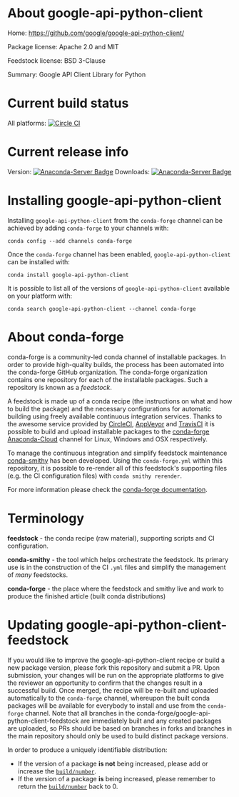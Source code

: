 About google-api-python-client
==============================

Home: https://github.com/google/google-api-python-client/

Package license: Apache 2.0 and MIT

Feedstock license: BSD 3-Clause

Summary: Google API Client Library for Python



Current build status
====================

All platforms: [![Circle CI](https://circleci.com/gh/conda-forge/google-api-python-client-feedstock.svg?style=shield)](https://circleci.com/gh/conda-forge/google-api-python-client-feedstock)

Current release info
====================
Version: [![Anaconda-Server Badge](https://anaconda.org/conda-forge/google-api-python-client/badges/version.svg)](https://anaconda.org/conda-forge/google-api-python-client)
Downloads: [![Anaconda-Server Badge](https://anaconda.org/conda-forge/google-api-python-client/badges/downloads.svg)](https://anaconda.org/conda-forge/google-api-python-client)

Installing google-api-python-client
===================================

Installing `google-api-python-client` from the `conda-forge` channel can be achieved by adding `conda-forge` to your channels with:

```
conda config --add channels conda-forge
```

Once the `conda-forge` channel has been enabled, `google-api-python-client` can be installed with:

```
conda install google-api-python-client
```

It is possible to list all of the versions of `google-api-python-client` available on your platform with:

```
conda search google-api-python-client --channel conda-forge
```


About conda-forge
=================

conda-forge is a community-led conda channel of installable packages.
In order to provide high-quality builds, the process has been automated into the
conda-forge GitHub organization. The conda-forge organization contains one repository
for each of the installable packages. Such a repository is known as a *feedstock*.

A feedstock is made up of a conda recipe (the instructions on what and how to build
the package) and the necessary configurations for automatic building using freely
available continuous integration services. Thanks to the awesome service provided by
[CircleCI](https://circleci.com/), [AppVeyor](http://www.appveyor.com/)
and [TravisCI](https://travis-ci.org/) it is possible to build and upload installable
packages to the [conda-forge](https://anaconda.org/conda-forge)
[Anaconda-Cloud](http://docs.anaconda.org/) channel for Linux, Windows and OSX respectively.

To manage the continuous integration and simplify feedstock maintenance
[conda-smithy](http://github.com/conda-forge/conda-smithy) has been developed.
Using the ``conda-forge.yml`` within this repository, it is possible to re-render all of
this feedstock's supporting files (e.g. the CI configuration files) with ``conda smithy rerender``.

For more information please check the [conda-forge documentation](https://conda-forge.org/docs/).

Terminology
===========

**feedstock** - the conda recipe (raw material), supporting scripts and CI configuration.

**conda-smithy** - the tool which helps orchestrate the feedstock.
                   Its primary use is in the construction of the CI ``.yml`` files
                   and simplify the management of *many* feedstocks.

**conda-forge** - the place where the feedstock and smithy live and work to
                  produce the finished article (built conda distributions)


Updating google-api-python-client-feedstock
===========================================

If you would like to improve the google-api-python-client recipe or build a new
package version, please fork this repository and submit a PR. Upon submission,
your changes will be run on the appropriate platforms to give the reviewer an
opportunity to confirm that the changes result in a successful build. Once
merged, the recipe will be re-built and uploaded automatically to the
`conda-forge` channel, whereupon the built conda packages will be available for
everybody to install and use from the `conda-forge` channel.
Note that all branches in the conda-forge/google-api-python-client-feedstock are
immediately built and any created packages are uploaded, so PRs should be based
on branches in forks and branches in the main repository should only be used to
build distinct package versions.

In order to produce a uniquely identifiable distribution:
 * If the version of a package **is not** being increased, please add or increase
   the [``build/number``](http://conda.pydata.org/docs/building/meta-yaml.html#build-number-and-string).
 * If the version of a package **is** being increased, please remember to return
   the [``build/number``](http://conda.pydata.org/docs/building/meta-yaml.html#build-number-and-string)
   back to 0.